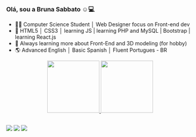 ### Olá, sou a Bruna Sabbato ☺💻

- 👩‍🎓 Computer Science Student │ Web Designer focus on Front-end dev
- 🧠 HTML5 │ CSS3 │ learning JS | learning PHP and MySQL | Bootstrap | learning React.js
- 🤔 Always learning more about Front-End and 3D modeling (for hobby)
- 🌎 Advanced English │ Basic Spanish │ Fluent Portugues - BR


<div align="center">
  <a href="https://github.com/BrunaSabbato">
  <img height="140em" src="https://github-readme-stats-sigma-five.vercel.app/api?username=BrunaSabbato&show_icons=true&theme=tokyonight&include_all_commits=true&count_private=true"/>
  <img height="140em" src="https://github-readme-stats-sigma-five.vercel.app/api/top-langs/?username=brunasabbato&layout=compact&langs_count=7&theme=tokyonight"/>  
</div>
  
 ##  

<div> 
    <a href="https://www.linkedin.com/in/bruna-sabbato-b8b0b6199/" target="_blank"><img src="https://img.shields.io/badge/-LinkedIn-%230077B5?style=for-the-badge&logo=linkedin&logoColor=white" target="_blank"></a>  
  <a href="https://www.instagram.com/bruh_sabbato/" target="_blank"><img src="https://img.shields.io/badge/-Instagram-%23E4405F?style=for-the-badge&logo=instagram&logoColor=white" target="_blank"></a>
  <a href = "mailto:brunasabbato@gmail.com"><img src="https://img.shields.io/badge/Gmail-D14836?style=for-the-badge&logo=gmail&logoColor=white" target="_blank"></a>
</div>
